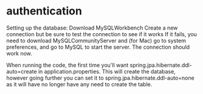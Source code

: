 # authentication

Setting up the database:
Download MySQLWorkbench
Create a new connection but be sure to test the connection to see if it works
If it fails, you need to download MySQLCommunityServer and (for Mac) go to system preferences, and go to MySQL to start the server. The connection should work now. 

When running the code, the first time you'll want spring.jpa.hibernate.ddl-auto=create in application.properties. This will create the database, however going further you can set it to spring.jpa.hibernate.ddl-auto=none as it will have no longer have any need to create the table.

